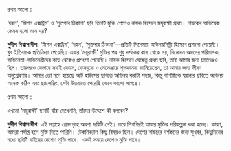 <span class="nOPQi">প্রথম আলো</span> :

‘দহন’, ‘মিশন এক্সট্রিম’ ও ‘সুতপার ঠিকানা’ ছবি তিনটি মুক্তি পেলেও নায়ক হিসেবে ময়ূরাক্ষী প্রথম। নায়কের অভিষেক কেমন হলো মনে হয়?

**সুদীপ বিশ্বাস দীপ:** ‘মিশন এক্সট্রিম’, ‘দহন’, ‘সুতপার ঠিকানা’—প্রতিটি সিনেমায় অভিনয়শিল্পী হিসেবে প্রশংসা পেয়েছি। খুব ইতিবাচক প্রতিক্রিয়া পেয়েছি। এবার ‘ময়ূরাক্ষী’ মুক্তির পর শুধু দর্শকের কাছ থেকে নয়, বিনোদন অঙ্গনের পরিচালক, অভিনেতা-অভিনেত্রীদের কাছ থেকেও প্রশংসা পেয়েছি। নায়ক হিসেবে যেহেতু প্রথম ছবি, তাই আমার জন্য চ্যালেঞ্জও ছিল। তারপরও যেভাবে সবাই ফোনে, ফেসবুকে ও মেসেঞ্জারে শুভকামনা জানিয়েছেন, তা আমার জন্য ভীষণ অনুপ্রেরণার। আমার তো মনে হয়েছে আর্ট হাউসের ছবিতে অভিনয় করাটা সহজ, কিন্তু বাণিজ্যিক ঘরানার ছবিতে অভিনয় অনেক কঠিন এবং চ্যালেঞ্জিং, সেটা উতরাতে পেরেছি ভেবে ভালো লাগছে।

<span class="nOPQi">প্রথম আলো</span> :

এখনো ‘ময়ূরাক্ষী’ ছবিটি যাঁরা দেখেননি, তাঁদের উদ্দেশে কী বলবেন?

**সুদীপ বিশ্বাস দীপ:** এই সপ্তাহে প্রেক্ষাগৃহে অবশ্য ছবিটি নেই। তবে শিগগিরই আবার মুক্তির পরিকল্পনা করা হচ্ছে। কারণ, আমরা পর্যাপ্ত হলে মুক্তি দিতে পারিনি। টেকনিক্যাল কিছু বিষয়ও ছিল। দেশের বাইরের দর্শকদের জন্য সুখবর, কিছুদিনের মধ্যে ছবিটি বাইরের দেশেও মুক্তি পাবে। একই সময়ে দেশেও মুক্তি পাবে।
